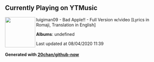 ## Currently Playing on YTMusic

[<img align="left" width="100" src="https://i.ytimg.com/vi/9lNZ_Rnr7Jc/sddefault.jpg?sqp=-oaymwEWCJADEOEBIAQqCghqEJQEGHgg6AJIWg&rs">](https://music.youtube.com/channel/UCPZeEvYtEm9LXWQbu049kDw)

luigiman09 - Bad Apple!! - Full Version w/video [Lyrics in Romaji, Translation in English]

**Albums**: undefined

Last updated at 08/04/2020 11:39

#### Generated with [20chan/github-now](https://github.com/20chan/github-now)


<!--
**20chan/20chan** is a ✨ _special_ ✨ repository because its `README.md` (this file) appears on your GitHub profile.

Here are some ideas to get you started:

- 🔭 I’m currently working on ...
- 🌱 I’m currently learning ...
- 👯 I’m looking to collaborate on ...
- 🤔 I’m looking for help with ...
- 💬 Ask me about ...
- 📫 How to reach me: ...
- 😄 Pronouns: ...
- ⚡ Fun fact: ...
-->
